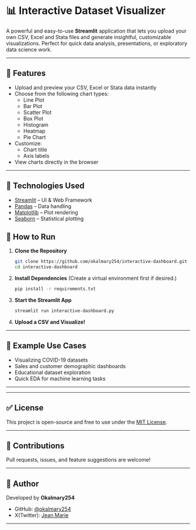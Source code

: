 # 📊 Interactive Dataset Visualizer

A powerful and easy-to-use **Streamlit** application that lets you upload your own CSV, Excel and Stata files and generate insightful, customizable visualizations. Perfect for quick data analysis, presentations, or exploratory data science work.

---

## 🚀 Features

- Upload and preview your CSV, Excel or Stata data instantly
- Choose from the following chart types:
  - Line Plot
  - Bar Plot
  - Scatter Plot
  - Box Plot
  - Histogram
  - Heatmap
  - Pie Chart
- Customize:
  - Chart title
  - Axis labels
- View charts directly in the browser

---

## 🧰 Technologies Used

- [Streamlit](https://streamlit.io/) – UI & Web Framework
- [Pandas](https://pandas.pydata.org/) – Data handling
- [Matplotlib](https://matplotlib.org/) – Plot rendering
- [Seaborn](https://seaborn.pydata.org/) – Statistical plotting


## 📝 How to Run

1. **Clone the Repository**
   ```bash
   git clone https://github.com/okalmary254/interactive-dashboard.git
   cd interactive-dashboard


2. **Install Dependencies**
   (Create a virtual environment first if desired.)

   ```bash
   pip install -r requirements.txt
   ```

3. **Start the Streamlit App**

   ```bash
   streamlit run interactive-dashboard.py
   ```

4. **Upload a CSV and Visualize!**

---

## 📎 Example Use Cases

* Visualizing COVID-19 datasets
* Sales and customer demographic dashboards
* Educational dataset exploration
* Quick EDA for machine learning tasks

---


---

## ✅ License

This project is open-source and free to use under the [MIT License](LICENSE).

---

## 🙌 Contributions

Pull requests, issues, and feature suggestions are welcome!

---

## 👤 Author

Developed by **Okalmary254**

* GitHub: [@okalmary254](https://github.com/okalmary254)
* X(Twitter): [Jean Marie](https://x.com/jean__marie_)

---




